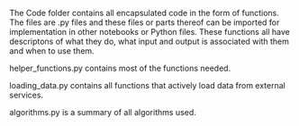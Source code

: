 The Code folder contains all encapsulated code in the form of functions. The files are .py files and these files or parts thereof can be imported for implementation in other notebooks or Python files. These functions all have descriptons of what they do, what input and output is associated with them and when to use them.

helper_functions.py contains most of the functions needed.

loading_data.py contains all functions that actively load data from external services.

algorithms.py is a summary of all algorithms used.
